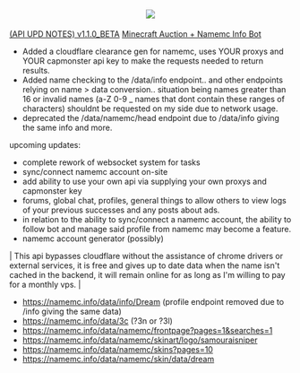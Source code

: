 
<h1 align="center" class="icon">
  <a>
    <img src="https://avatars.githubusercontent.com/u/84757238?v=4"></img>
  </a>
</h1>

[(API UPD NOTES) v1.1.0_BETA](https://namemc.info/) [Minecraft Auction + Namemc Info Bot](https://discord.com/api/oauth2/authorize?client_id=1157922376495943822&permissions=0&scope=applications.commands%20bot)
- Added a cloudflare clearance gen for namemc, uses YOUR proxys and YOUR capmonster api key to make the requests needed to return results.
- Added name checking to the /data/info endpoint.. and other endpoints relying on name > data conversion.. situation being names greater than 16 or invalid names (a-Z 0-9 _ names that dont contain these ranges of characters) shouldnt be requested on my side due to network usage.
- deprecated the /data/namemc/head endpoint due to /data/info giving the same info and more.

upcoming updates:
- complete rework of websocket system for tasks
- sync/connect namemc account on-site
- add ability to use your own api via supplying your own proxys and capmonster key
- forums, global chat, profiles, general things to allow others to view logs of your previous successes and any posts about ads.
- in relation to the ability to sync/connect a namemc account, the ability to follow bot and manage said profile from namemc may become a feature.
- namemc account generator (possibly)

| This api bypasses cloudflare without the assistance of chrome drivers or external services, it is free and gives up to date data when the name isn't cached in the backend, it will remain online for as long as I'm willing to pay for a monthly vps. |

- https://namemc.info/data/info/Dream (profile endpoint removed due to /info giving the same data)
- https://namemc.info/data/3c (?3n or ?3l)
- https://namemc.info/data/namemc/frontpage?pages=1&searches=1
- https://namemc.info/data/namemc/skinart/logo/samouraisniper
- https://namemc.info/data/namemc/skins?pages=10
- https://namemc.info/data/namemc/skin/data/dream
